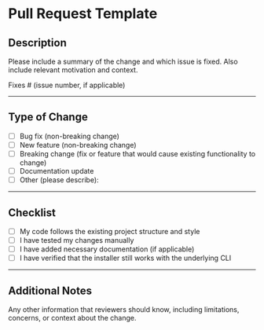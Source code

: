# Pull Request Template

## Description

Please include a summary of the change and which issue is fixed. Also include relevant motivation and context.

Fixes # (issue number, if applicable)

---

## Type of Change

- [ ] Bug fix (non-breaking change)
- [ ] New feature (non-breaking change)
- [ ] Breaking change (fix or feature that would cause existing functionality to change)
- [ ] Documentation update
- [ ] Other (please describe):

---

## Checklist

- [ ] My code follows the existing project structure and style  
- [ ] I have tested my changes manually  
- [ ] I have added necessary documentation (if applicable)  
- [ ] I have verified that the installer still works with the underlying CLI  

---

## Additional Notes

Any other information that reviewers should know, including limitations, concerns, or context about the change.
